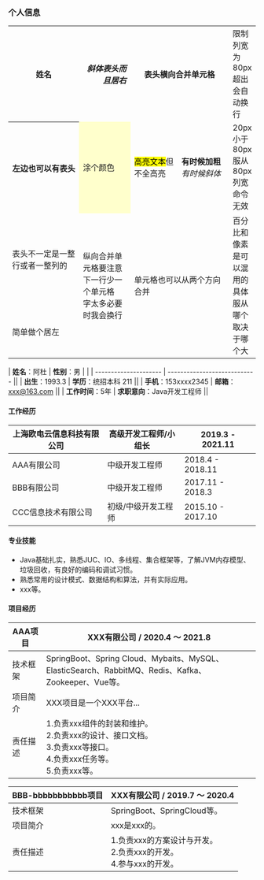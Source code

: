 ### 个人信息

<table>
<tr>
<th>姓名</th>
<th align="right"><i>斜体表头而且居右</th>
<th colspan=2>表头横向合并单元格</th>
<td width="80px">限制列宽为80px超出会自动换行</td>
</tr>
<tr>
<th>左边也可以有表头</th>
<td bgcolor=#ffffcc>涂个颜色</td>
<td><mark>高亮文本</mark>但不全高亮</td>
<td><b>有时候加粗</b><i>有时候斜体</i></td>
<td width="20px">20px小于80px服从80px列宽命令无效</td>
</tr>
<tr>
<td>表头不一定是一整行或者一整列的</td>
<td rowspan=2>纵向合并单元格要注意<br>下一行少一个单元格<br>字太多必要时我会换行</td>
<td rowspan=2 colspan=2>单元格也可以从两个方向合并</td>
<td rowspan=2 width="10%">百分比和像素是可以混用的具体服从哪个取决于哪个大</td>
</tr>
<td align="left"> 简单做个居左 </td>
<!-- </tr> -->
</table>

| **姓名**：阿杜        | **性别**：男                 |    |
| --------------------- | ---------------------------- ||
| **出生**：1993.3      | **学历**：统招本科 211       ||
| **手机**：153xxxx2345 | **邮箱**：xxx@163.com        ||
| **工作时间**：5年     | **求职意向**：Java开发工程师 ||

#### 工作经历

| 上海欧电云信息科技有限公司         | 高级开发工程师/小组长 | 2019.3 - 2021.11  |
| -------------------------------- | ----------------------- | ----------------- |
| AAA有限公司 | 中级开发工程师        | 2018.4 - 2018.11  |
| BBB有限公司 | 中级开发工程师        | 2017.11 - 2018.3  |
| CCC信息技术有限公司      | 初级/中级开发工程师   | 2015.10 - 2017.10 |

#### 专业技能

- Java基础扎实，熟悉JUC、IO、多线程、集合框架等，了解JVM内存模型、垃圾回收，有良好的编码和调试习惯。
- 熟悉常用的设计模式、数据结构和算法，并有实际应用。
- xxx等。

#### 项目经历


| AAA项目 | XXX有限公司 / 2020.4 ～ 2021.8                               |
| ---------- | ------------------------------------------------------------ |
| 技术框架   | SpringBoot、Spring Cloud、Mybaits、MySQL、ElasticSearch、RabbitMQ、Redis、Kafka、<br />Zookeeper、Vue等。 |
| 项目简介   | XXX项目是一个XXX平台... |
| 责任描述   | 1.负责xxx组件的封装和维护。<br/>2.负责xxx的设计、接口文档。<br/>3.负责xxx等接口。<br/>4.负责xxx任务等。<br/>5.负责xxx等。 |

| BBB-bbbbbbbbbbb项目 | XXX有限公司 / 2019.7 ～ 2020.4                |
| -------------------------- | ------------------------------------------------------------ |
| 技术框架                   | SpringBoot、SpringCloud等。 |
| 项目简介                   | xxx是xxx的。 |
| 责任描述                   | 1.负责xxx的方案设计与开发。<br/>2.负责xxx的开发。<br/>4.参与xxx的开发。 |

<style>
    /* “个人信息”和“工作经历” 第一行不加粗 */
    div figure:nth-of-type(1) table th,
    div figure:nth-of-type(2) table th {
        font-weight: normal;
    }
    /* “项目经历”的表格宽度设定 */
    div figure:nth-of-type(3) table th:nth-of-type(1),
    div figure:nth-of-type(4) table th:nth-of-type(1),
    div figure:nth-of-type(5) table th:nth-of-type(1),
    div figure:nth-of-type(6) table th:nth-of-type(1) {
		width: 20% !important;
        font-size: 1.2em;
        color: black;
	}
    div figure:nth-of-type(3) table th:nth-of-type(2),
    div figure:nth-of-type(4) table th:nth-of-type(2),
    div figure:nth-of-type(5) table th:nth-of-type(2),
    div figure:nth-of-type(6) table th:nth-of-type(2) {
		width: 80% !important;
	}
    /* “个人简介”距离顶部调整 */
    #write h2:first-of-type {
		margin-top: 0em;
        color: black;
	}
</style>

